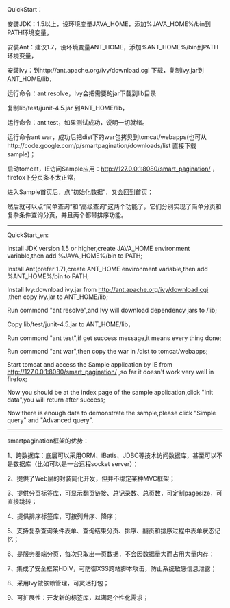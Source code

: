 QuickStart：

安装JDK：1.5以上，设环境变量JAVA\_HOME，添加%JAVA\_HOME%/bin到PATH环境变量，

安装Ant：建议1.7，设环境变量ANT\_HOME，添加%ANT\_HOME%/bin到PATH环境变量，

安装Ivy：到http://ant.apache.org/ivy/download.cgi 下载，复制ivy.jar到ANT\_HOME/lib，

运行命令：ant resolve，Ivy会把需要的jar下载到lib目录

复制lib/test/junit-4.5.jar 到ANT\_HOME/lib，

运行命令：ant test，如果测试成功，说明一切就绪。

运行命令ant war，成功后把dist下的war包拷贝到tomcat/webapps(也可从http://code.google.com/p/smartpagination/downloads/list 直接下载sample)；

启动tomcat，IE访问Sample应用：http://127.0.0.1:8080/smart_pagination/ ，firefox下分页条不太正常，

进入Sample首页后，点“初始化数据”，又会回到首页；

然后就可以点“简单查询”和“高级查询”这两个功能了，它们分别实现了简单分页和复杂条件查询分页，并且两个都带排序功能。


---

QuickStart\_en:

Install JDK version 1.5 or higher,create JAVA\_HOME environment variable,then add %JAVA\_HOME%/bin to PATH;

Install Ant(prefer 1.7),create ANT\_HOME environment variable,then add %ANT\_HOME%/bin to PATH;

Install Ivy:download ivy.jar from http://ant.apache.org/ivy/download.cgi ,then copy ivy.jar to ANT\_HOME/lib;

Run commond "ant resolve",and Ivy will download dependency jars to /lib;

Copy lib/test/junit-4.5.jar to ANT\_HOME/lib，

Run commond "ant test",if get success message,it means every thing done;

Run commond "ant war",then copy the war in /dist to tomcat/webapps;

Start tomcat and access the Sample application by IE from http://127.0.0.1:8080/smart_pagination/ ,so far it doesn't work very well in firefox;

Now you should be at the index page of the sample application,click "Init data",you will return after success;

Now there is enough data to demonstrate the sample,please click "Simple query" and "Advanced query".


---

smartpagination框架的优势：

1、跨数据库：底层可以采用ORM、iBatis、JDBC等技术访问数据库，甚至可以不是数据库（比如可以是一台远程socket server）；

2、提供了Web层的封装简化开发，但并不绑定某种MVC框架；

3、提供分页标签库，可显示翻页链接、总记录数、总页数，可定制pagesize，可直接跳转；

4、提供排序标签库，可按列升序、降序；

5、支持复杂查询条件表单、查询结果分页、排序、翻页和排序过程中表单状态记忆；

6、是服务器端分页，每次只取出一页数据，不会因数据量大而占用大量内存；

7、集成了安全框架HDIV，可防御XSS跨站脚本攻击，防止系统敏感信息泄露；

8、采用Ivy做依赖管理，可灵活打包；

9、可扩展性：开发新的标签库，以满足个性化需求；